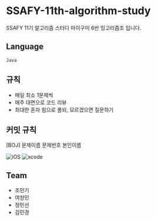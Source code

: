 # SSAFY-11th-algorithm-study
SSAFY 11기 알고리즘 스터디 마이구미 6반 밍고리즘조 입니다.

## Language

 `Java`

## 규칙

- 매일 최소 1문제씩
- 매주 대면으로 코드 리뷰
- 최대한 혼자 힘으로 풀되, 모르겠으면 질문하기

## 커밋 규칙

[BOJ] 문제이름 문제번호 본인이름

![iOS](https://img.shields.io/badge/iOS-000000?style=for-the-badge&logo=ios&logoColor=white)
![xcode](https://img.shields.io/badge/Xcode-007ACC?style=for-the-badge&logo=Xcode&logoColor=white)

## Team 

- 조민기
- 여창민
- 정민선
- 김민경



